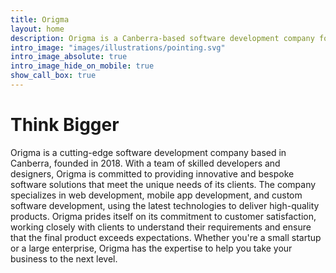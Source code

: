 ```yaml
---
title: Origma
layout: home
description: Origma is a Canberra-based software development company founded in 2018, specializing in custom web and mobile app development. With a talented team of developers and designers, Origma creates innovative software solutions that exceed client expectations.
intro_image: "images/illustrations/pointing.svg"
intro_image_absolute: true
intro_image_hide_on_mobile: true
show_call_box: true
---
```


# Think Bigger

Origma is a cutting-edge software development company based in Canberra, founded in 2018. With a team of skilled developers and designers, Origma is committed to providing innovative and bespoke software solutions that meet the unique needs of its clients. The company specializes in web development, mobile app development, and custom software development, using the latest technologies to deliver high-quality products. Origma prides itself on its commitment to customer satisfaction, working closely with clients to understand their requirements and ensure that the final product exceeds expectations. Whether you're a small startup or a large enterprise, Origma has the expertise to help you take your business to the next level.
